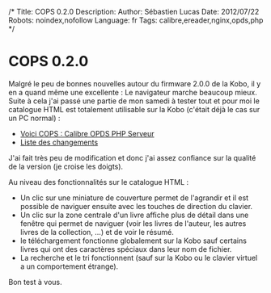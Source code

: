 /*
Title: COPS 0.2.0
Description: 
Author: Sébastien Lucas
Date: 2012/07/22
Robots: noindex,nofollow
Language: fr
Tags: calibre,ereader,nginx,opds,php
*/
# COPS 0.2.0

Malgré le peu de bonnes nouvelles autour du firmware 2.0.0 de la Kobo, il y en a quand même une excellente : Le navigateur marche beaucoup mieux. Suite à cela j'ai passé une partie de mon samedi à tester tout et pour moi le catalogue HTML est totalement utilisable sur la Kobo (c'était déjà le cas sur un PC normal) : 
* [Voici COPS : Calibre OPDS PHP Serveur](/fr/oss/calibre-opds-php-server)
* [Liste des changements](/fr/oss/calibre-opds-php-server-changelog)

J'ai fait très peu de modification et donc j'ai assez confiance sur la qualité de la version (je croise les doigts).

Au niveau des fonctionnalités sur le catalogue HTML : 
* Un clic sur une miniature de couverture permet de l'agrandir et il est possible de naviguer ensuite avec les touches de direction du clavier.
* Un clic sur la zone centrale d'un livre affiche plus de détail dans une fenêtre qui permet de naviguer (voir les livres de l'auteur, les autres livres de la collection, ...) et de voir le résumé.
* le téléchargement fonctionne globalement sur la Kobo sauf certains livres qui ont des caractères spéciaux dans leur nom de fichier.
* La recherche et le tri fonctionnent (sauf sur la Kobo ou le clavier virtuel a un comportement étrange). 
 
Bon test à vous.



